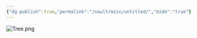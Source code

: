 ```yaml
---
{"dg-publish":true,"permalink":"/vault/misc/untitled/","hide":"true"}
---
```


![Tree.png](/img/user/assets/Tree.png)